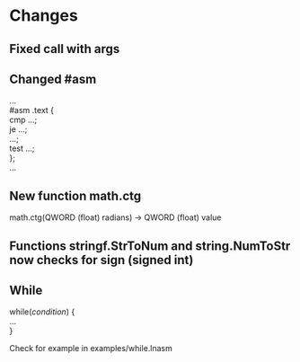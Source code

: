 # Changes
## Fixed call with args
## Changed #asm
...<br />
#asm .text {<br />
	cmp ...;<br />
	je ...;<br />
	...;<br />
	test ...;<br />
};<br />
...<br />
## New function math.ctg
math.ctg(QWORD (float) radians) -> QWORD (float) value
## Functions stringf.StrToNum and string.NumToStr now checks for sign (signed int)

## While
while(*condition*) {<br/>
	...<br/>
}<br/>

Check for example in examples/while.lnasm
